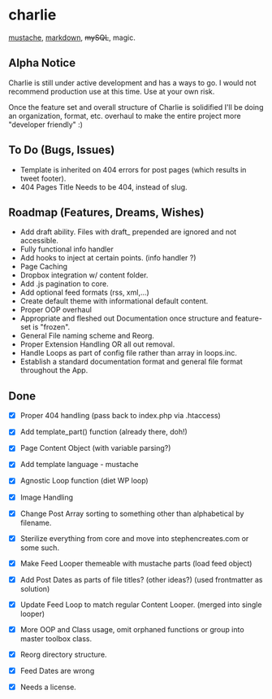 charlie
==================

[mustache][1], [markdown][2], ~~mySQL~~, magic.

## Alpha Notice

Charlie is still under active development and has a ways to go. I would not recommend production use at this time. Use at your own risk. 

Once the feature set and overall structure of Charlie is solidified I'll be doing an organization, format, etc. overhaul to make the entire project more "developer friendly" :)

## To Do (Bugs, Issues)
* Template is inherited on 404 errors for post pages (which results in tweet footer).
* 404 Pages Title Needs to be 404, instead of slug.

## Roadmap (Features, Dreams, Wishes)
* Add draft ability. Files with draft_ prepended are ignored and not accessible.
* Fully functional info handler
* Add hooks to inject at certain points. (info handler ?)
* Page Caching
* Dropbox integration w/ content folder.
* Add .js pagination to core.
* Add optional feed formats (rss, xml,…)
* Create default theme with informational default content.
* Proper OOP overhaul
* Appropriate and fleshed out Documentation once structure and feature-set is "frozen".
* General File naming scheme and Reorg.
* Proper Extension Handling OR all out removal.
* Handle Loops as part of config file rather than array in loops.inc.
* Establish a standard documentation format and general file format throughout the App.


## Done
* [X] Proper 404 handling (pass back to index.php via .htaccess)
* [X] Add template_part() function (already there, doh!)
* [X] Page Content Object (with variable parsing?)
* [X] Add template language - mustache
* [X] Agnostic Loop function (diet WP loop)
* [X] Image Handling
* [X] Change Post Array sorting to something other than alphabetical by filename.
* [X] Sterilize everything from core and move into stephencreates.com or some such.
* [X] Make Feed Looper themeable with mustache parts (load feed object)
* [X] Add Post Dates as parts of file titles? (other ideas?) (used frontmatter as solution)
* [X] Update Feed Loop to match regular Content Looper. (merged into single looper)
* [X] More OOP and Class usage, omit orphaned functions or group into master toolbox class.
* [X] Reorg directory structure.
* [X] Feed Dates are wrong
* [X] Needs a license.








[1]: http://mustache.github.com/  "Logic-less templates"
[2]: http://daringfireball.net/projects/markdown/ "Markdown"